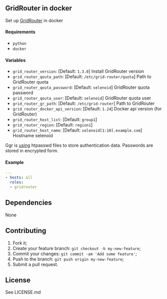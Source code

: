 ## GridRouter in docker

Set up [GridRouter](https://github.com/aerokube/ggr) in docker

#### Requirements

* `python`
* `docker`

#### Variables

* `grid_router_version`: [Default: `1.3.0`] Install GridRouter version
* `grid_router_qouta_path`: [Default: `/etc/grid-router/quota`] Path to GridRouter quota
* `grid_router_qouta_password`: [Default: `selenoid`] GridRouter quota password
* `grid_router_qouta_user`: [Default: `selenoid`] GridRouter quota user
* `grid_router_gr_path`: [Default: `/etc/grid-router`] Path to GridRouter
* `grid_router_docker_api_version`: [Default: `1.24`] Docker api version (for GridRouter)
* `grid_router_host_list`: [Default: `group1`]
* `grid_router_region`: [Default: `region1`]
* `grid_router_host_name`: [Default: `selenoid[1:10].example.com`] Hostname selenoid

Ggr is [using](http://aerokube.com/ggr/latest/#_creating_users_file) htpasswd files to store authentication data. Passwords are stored in encrypted form.

#### Example

```yaml
---
- hosts: all
  roles:
  - gridrouter
```

## Dependencies

None

## Contributing
1. Fork it;
2. Create your feature branch: `git checkout -b my-new-feature`;
3. Commit your changes: `git commit -am 'Add some feature'`;
4. Push to the branch: `git push origin my-new-feature`;
5. Submit a pull request.

## License
See LICENSE.md
